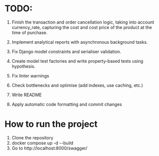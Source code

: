 # TODO:

1. Finish the transaction and order cancellation logic, taking into account currency_rate, capturing the cost and cost price of the product at the time of purchase.

2. Implement analytical reports with asynchronous background tasks.

3. Fix Django model constraints and serialiser validation.

4. Create model test factories and write property-based tests using hypothesis.

5. Fix linter warnings

6. Check bottlenecks and optimise (add indexes, use caching, etc.)

7. Write README

8. Apply automatic code formatting and commit changes

# How to run the project

1. Clone the repository
2. docker compose up -d --build
3. Go to http://localhost:8000/swagger/